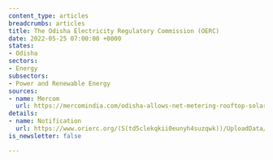 ```yaml
---
content_type: articles
breadcrumbs: articles
title: The Odisha Electricity Regulatory Commission (OERC)
date: 2022-05-25 07:00:00 +0000
states:
- Odisha
sectors:
- Energy
subsectors:
- Power and Renewable Energy
sources:
- name: Mercom
  url: https://mercomindia.com/odisha-allows-net-metering-rooftop-solar-500-kw/
details:
- name: Notification
  url: https://www.orierc.org/(S(td5clekqkii0eunyh4suzqwk))/UploadData/LatestUpdates/55ab5028-2523-4969-9d24-a87518bd08ee.pdf
is_newsletter: false

---
```

